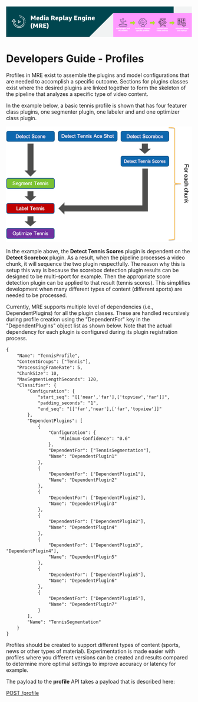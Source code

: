 [![Header](../assets/images/mre-header-1.png)](../../MRE-Developer-Guide.md)

# Developers Guide - Profiles

Profiles in MRE exist to assemble the plugins and model configurations that are needed to accomplish a specific outcome. Sections for plugins classes exist where the desired plugins are linked together to form the skeleton of the pipeline that analyzes a specific type of video content.

In the example below, a basic tennis profile is shown that has four featurer class plugins, one segmenter plugin, one labeler and and one optimizer class plugin.  

![profile-example](../assets/images/devguide-profile-example.png)

In the example above, the **Detect Tennis Scores** plugin is dependent on the **Detect Scorebox** plugin. As a result, when the pipeline processes a video chunk, it will sequence the two plugin respectfully. The reason why this is setup this way is because the scorebox detection plugin results can be designed to be multi-sport for example. Then the appropriate score detection plugin can be applied to that result (tennis scores). This simplifies development when many different types of content (different sports) are needed to be processed.

Currently, MRE supports multiple level of dependencies (i.e., DependentPlugins) for all the plugin classes. These are handled recursively during profile creation using the "DependentFor" key in the "DependentPlugins" object list as shown below. Note that the actual dependency for each plugin is configured during its plugin registration process.

```
{
    "Name": "TennisProfile",
    "ContentGroups": ["Tennis"],
	"ProcessingFrameRate": 5,
	"ChunkSize": 10,
	"MaxSegmentLengthSeconds": 120,
	"Classifier": {
		"Configuration": {
			"start_seq": "[['near','far'],['topview','far']]",
			"padding_seconds": "1",
			"end_seq": "[['far','near'],['far','topview']]"
		},
		"DependentPlugins": [
			{
				"Configuration": {
					"Minimum-Confidence": "0.6"
				},
				"DependentFor": ["TennisSegmentation"],
				"Name": "DependentPlugin1"
			},
			{
				"DependentFor": ["DependentPlugin1"],
				"Name": "DependentPlugin2"
			},
			{
				"DependentFor": ["DependentPlugin2"],
				"Name": "DependentPlugin3"
			},
			{
				"DependentFor": ["DependentPlugin2"],
				"Name": "DependentPlugin4"
			},
			{
				"DependentFor": ["DependentPlugin3", "DependentPlugin4"],
				"Name": "DependentPlugin5"
			},
			{
				"DependentFor": ["DependentPlugin5"],
				"Name": "DependentPlugin6"
			},
			{
				"DependentFor": ["DependentPlugin5"],
				"Name": "DependentPlugin7"
			}
		],
		"Name": "TennisSegmentation"
	}
}
```

Profiles should be created to support different types of content (sports, news or other types of material). Experimentation is made easier with profiles where you different versions can be created and results compared to determine more optimal settings to improve accuracy or latency for example.

The payload to the **profile** API takes a payload that is described here:

[POST /profile](https://htmlpreview.github.io/?https://github.com/awslabs/aws-media-replay-engine/blob/main/docs/source/output/api/controlplane-profile.html#create-profile)
